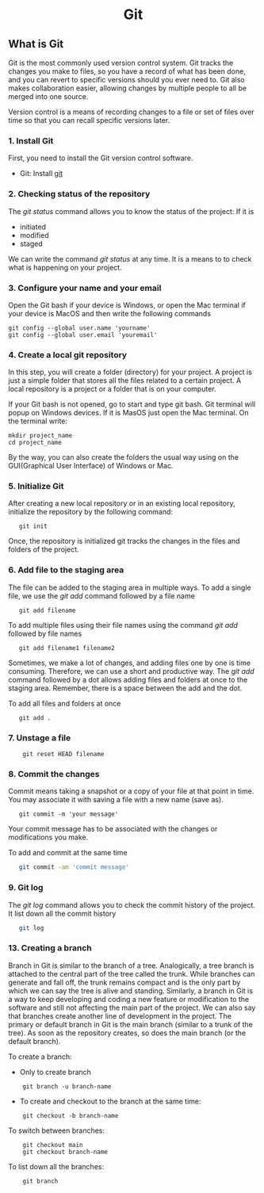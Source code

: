 <div align="center">
    <h1>Git</h1>
</div>

## What is Git

Git is the most commonly used version control system. Git tracks the changes you make to files, so you have a record of what has been done, and you can revert to specific versions should you ever need to. Git also makes collaboration easier, allowing changes by multiple people to all be merged into one source.

Version control is a means of recording changes to a file or set of files over time so that you can recall specific versions later.

### 1. Install Git

First, you need to install the Git version control software.

- Git:
  Install [git](https://git-scm.com/downloads)


### 2. Checking status of the repository

The _git status_ command allows you to know the status of the project:
If it is

- initiated
- modified
- staged

We can write the command _git status_ at any time. It is a means to to check what is happening on your project.


### 3. Configure your name and your email

Open the Git bash if your device is Windows, or open the Mac terminal if your device is MacOS and then write the following commands

```shell
git config --global user.name 'yourname'
git config --global user.email 'youremail'
```

### 4. Create a local git repository

In this step, you will create a folder (directory) for your project. A project is just a simple folder that stores all the files related to a certain project. A local repository is a project or a folder that is on your computer.

If your Git bash is not opened, go to start and type git bash. Git terminal will popup on Windows devices. If it is MasOS just open the Mac terminal. On the terminal write:

```shell
mkdir project_name
cd project_name
```

By the way, you can also create the folders the usual way using on the GUI(Graphical User Interface) of Windows or Mac.


### 5. Initialize Git

After creating a new local repository or in an existing local repository, initialize the repository by the following command:

```shell
   git init
```

Once, the repository is initialized git tracks the changes in the files and folders of the project.


### 6. Add file to the staging area

The file can be added to the staging area in multiple ways.
To add a single file, we use the _git add_ command followed by a file name

```shell
   git add filename
```

To add multiple files using their file names using the command _git add_ followed by file names

```shell
   git add filename1 filename2
```

Sometimes, we make a lot of changes, and adding files one by one is time consuming. Therefore, we can use a short and productive way. The _git add_ command followed by a dot allows adding files and folders at once to the staging area. Remember, there is a space between the add and the dot.

To add all files and folders at once

```shell
   git add .
```

### 7. Unstage a file

```shell
    git reset HEAD filename
```

### 8. Commit the changes

Commit means taking a snapshot or a copy of your file at that point in time. You may associate it with saving a file with a new name (save as).

```shell
   git commit -m 'your message'
```
Your commit message has to be associated with the changes or modifications you make.

To add and commit at the same time

```sh
   git commit -am 'commit message'
```

### 9. Git log

The _git log_ command allows you to check  the commit history of the project. It list down all the commit history

```sh
   git log
```


### 13. Creating a branch

Branch in Git is similar to the branch of a tree. Analogically, a tree branch is attached to the central part of the tree called the trunk. While branches can generate and fall off, the trunk remains compact and is the only part by which we can say the tree is alive and standing. Similarly, a branch in Git is a way to keep developing and coding a new feature or modification to the software and still not affecting the main part of the project. We can also say that branches create another line of development in the project. The primary or default branch in Git is the main branch (similar to a trunk of the tree). As soon as the repository creates, so does the main branch (or the default branch).

To create a branch:

- Only to create branch

```shell
    git branch -u branch-name
```

- To create and checkout to the branch at the same time:

```shell
    git checkout -b branch-name
```

To switch between branches:

```shell
    git checkout main
    git checkout branch-name
```

To list down all the branches:

```shell
    git branch
```